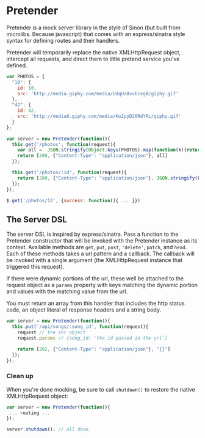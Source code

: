 # Pretender

Pretender is a mock server library in the style of Sinon (but built from microlibs. Because javascript)
that comes with an express/sinatra style syntax for defining routes and their handlers.

Pretender will temporarily replace the native XMLHttpRequest object, intercept all requests, and direct them
to little pretend service you've defined.

```javascript
var PHOTOS = {
  "10": {
    id: 10,
    src: 'http://media.giphy.com/media/UdqUo8xvEcvgA/giphy.gif'
  },
  "42": {
    id: 42,
    src: 'http://media0.giphy.com/media/Ko2pyD26RdYRi/giphy.gif'
  }
};

var server = new Pretender(function(){
  this.get('/photos', function(request){
    var all =  JSON.stringify(Object.keys(PHOTOS).map(function(k){return PHOTOS[k]}))
    return [200, {"Content-Type": "application/json"}, all]
  });

  this.get('/photos/:id', function(request){
    return [200, {"Content-Type": "application/json"}, JSON.stringify(FAKE_PHOTOS[request.params.id])]
  });
});

$.get('/photos/12', {success: function(){ ... }})
```


## The Server DSL
The server DSL is inspired by express/sinatra. Pass a function to the Pretender constructor
that will be invoked with the Pretender instance as its context. Available methods are
`get`, `put`, `post`, `'delete'`, `patch`, and `head`. Each of these methods takes a url pattern
and a callback. The callback will be invoked with a single argument (the XMLHttpRequest instance that
triggered this request).

If there were dynamic portions of the url, these well be attached to the request object as a `params`
property with keys matching the dynamic portion and values with the matching value from the url.

You must return an array from this handler that includes the http status code, an object literal
of response headers and a string body.

```javascript
var server = new Pretender(function(){
  this.put('/api/songs/:song_id', function(request){
    request // the xhr object
    request.params // {song_id: 'the id passed in the url'}

    return [202, {"Content-Type": "application/json"}, "{}"]
  });
});

```

### Clean up
When you're done mocking, be sure to call `shutdown()` to restore the native XMLHttpRequest object:

```javascript
var server = new Pretender(function(){
 ... routing ...
});

server.shutdown(); // all done.
```
